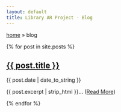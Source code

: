```yaml
---
layout: default
title: Library AR Project - Blog
---
```


<p>
  <a href="/">home</a> » blog
</p>

<div id="home">

{% for post in site.posts %}
  <h2 class="post-title"><a href="{{ post.url }}">{{ post.title }}</a></h2>
  <p class="post-meta">{{ post.date | date_to_string }}</p>
  <p class="post-excerpt">{{ post.excerpt | strip_html }}&hellip; (<a href="{{ post.url }}">Read More</a>)</p>
{% endfor %}


</div>
